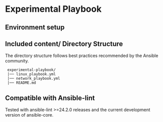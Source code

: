 # Experimental Playbook

## Environment setup

## Included content/ Directory Structure

The directory structure follows best practices recommended by the Ansible
community. 

```
 experimental-playbook/
 |── linux_playbook.yml
 |── network_playbook.yml
 |── README.md
```

## Compatible with Ansible-lint

Tested with ansible-lint >=24.2.0 releases and the current development version
of ansible-core.
